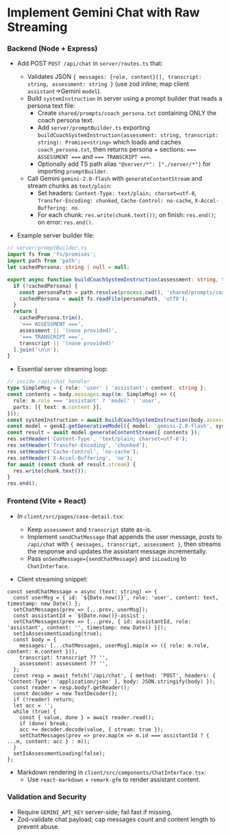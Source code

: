 # Implement Gemini Chat with Raw Streaming

### Backend (Node + Express)

- Add POST `POST /api/chat` in `server/routes.ts` that:
  - Validates JSON `{ messages: {role, content}[], transcript: string, assessment: string }` (use zod inline; map client `assistant`→Gemini `model`).
  - Build `systemInstruction` in server using a prompt builder that reads a persona text file:
    - Create `shared/prompts/coach_persona.txt` containing ONLY the coach persona text.
    - Add `server/promptBuilder.ts` exporting `buildCoachSystemInstruction(assessment: string, transcript: string): Promise<string>` which loads and caches `coach_persona.txt`, then returns persona + sections: `=== ASSESSMENT ===` and `=== TRANSCRIPT ===`.
    - Optionally add TS path alias `"@server/*": ["./server/*"]` for importing `promptBuilder`.
  - Call Gemini `gemini-2.0-flash` with `generateContentStream` and stream chunks as `text/plain`:
    - Set headers: `Content-Type: text/plain; charset=utf-8`, `Transfer-Encoding: chunked`, `Cache-Control: no-cache`, `X-Accel-Buffering: no`.
    - For each chunk: `res.write(chunk.text())`; on finish: `res.end()`; on error: `res.end()`.

- Example server builder file:
```typescript
// server/promptBuilder.ts
import fs from 'fs/promises';
import path from 'path';
let cachedPersona: string | null = null;

export async function buildCoachSystemInstruction(assessment: string, transcript: string): Promise<string> {
  if (!cachedPersona) {
    const personaPath = path.resolve(process.cwd(), 'shared/prompts/coach_persona.txt');
    cachedPersona = await fs.readFile(personaPath, 'utf8');
  }
  return [
    cachedPersona.trim(),
    '=== ASSESSMENT ===',
    assessment || '(none provided)',
    '=== TRANSCRIPT ===',
    transcript || '(none provided)'
  ].join('\n\n');
}
```

- Essential server streaming loop:
```startLine:endLine:server/routes.ts
// inside /api/chat handler
type SimpleMsg = { role: 'user' | 'assistant'; content: string };
const contents = body.messages.map((m: SimpleMsg) => ({
  role: m.role === 'assistant' ? 'model' : 'user',
  parts: [{ text: m.content }],
}));
const systemInstruction = await buildCoachSystemInstruction(body.assessment, body.transcript);
const model = genAI.getGenerativeModel({ model: 'gemini-2.0-flash', systemInstruction });
const result = await model.generateContentStream({ contents });
res.setHeader('Content-Type', 'text/plain; charset=utf-8');
res.setHeader('Transfer-Encoding', 'chunked');
res.setHeader('Cache-Control', 'no-cache');
res.setHeader('X-Accel-Buffering', 'no');
for await (const chunk of result.stream) {
  res.write(chunk.text());
}
res.end();
```


### Frontend (Vite + React)

- In `client/src/pages/case-detail.tsx`:
  - Keep `assessment` and `transcript` state as-is.
  - Implement `sendChatMessage` that appends the user message, posts to `/api/chat` with `{ messages, transcript, assessment }`, then streams the response and updates the assistant message incrementally.
  - Pass `onSendMessage={sendChatMessage}` and `isLoading` to `ChatInterface`.

- Client streaming snippet:
```startLine:endLine:client/src/pages/case-detail.tsx
const sendChatMessage = async (text: string) => {
  const userMsg = { id: `${Date.now()}`, role: 'user', content: text, timestamp: new Date() };
  setChatMessages(prev => [...prev, userMsg]);
  const assistantId = `${Date.now()}-assist`;
  setChatMessages(prev => [...prev, { id: assistantId, role: 'assistant', content: '', timestamp: new Date() }]);
  setIsAssessmentLoading(true);
  const body = {
    messages: [...chatMessages, userMsg].map(m => ({ role: m.role, content: m.content })),
    transcript: transcript ?? '',
    assessment: assessment ?? '',
  };
  const resp = await fetch('/api/chat', { method: 'POST', headers: { 'Content-Type': 'application/json' }, body: JSON.stringify(body) });
  const reader = resp.body?.getReader();
  const decoder = new TextDecoder();
  if (!reader) return;
  let acc = '';
  while (true) {
    const { value, done } = await reader.read();
    if (done) break;
    acc += decoder.decode(value, { stream: true });
    setChatMessages(prev => prev.map(m => m.id === assistantId ? { ...m, content: acc } : m));
  }
  setIsAssessmentLoading(false);
};
```

- Markdown rendering in `client/src/components/ChatInterface.tsx`:
  - Use `react-markdown` + `remark-gfm` to render assistant content.

### Validation and Security

- Require `GEMINI_API_KEY` server-side; fail fast if missing.
- Zod-validate chat payload; cap messages count and content length to prevent abuse.